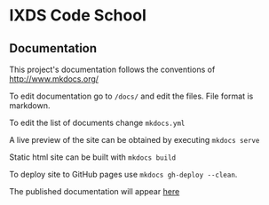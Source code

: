 # IXDS Code School

## Documentation
This project's documentation follows the conventions of http://www.mkdocs.org/

To edit documentation go to `/docs/` and edit the files. File format is markdown.

To edit the list of documents change `mkdocs.yml`

A live preview of the site can be obtained by executing `mkdocs serve`

Static html site can be built with `mkdocs build`

To deploy site to GitHub pages use `mkdocs gh-deploy --clean`. 

The published documentation will appear [here](https://josephfinlayson.github.io/coding_school_at_IXDS)
